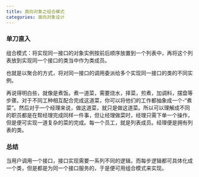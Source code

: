 ```yaml
---
title: 面向对象之组合模式
categories: 面向对象设计
---
```


### 单刀直入

组合模式：将实现同一接口的对象实例按前后顺序放置到一个列表中，再将这个列表放到实现同一个接口的类当中作为类成员。

也就是以聚合的方式，将对同一接口的调用委派给多个实现同一接口的类的不同实例。

再说得明白些，就像是煮饭。煮一道菜，需要烧水，择菜，煎煮，加调料，摆盘等步骤。对于不同工种相互配合完成这道菜，你可以将他们的工作都抽象成一个-“煮菜”。然后对于一个经理来说，做这道菜，就只是做这道菜。所以可以理解成不同的职员都是在帮经理完成同样一件事，但让经理做菜时，经理只需下单一个操作，但是便可实现一道复杂的菜的完成。每一个员工，就是列表成员。经理便是拥有列表的类。

### 总结

当用户调用一个接口，接口实现需要一系列不同的逻辑，而每步逻辑都可具体化成一个类，但是都是为同一个接口服务的，于是便可用组合模式来实现。